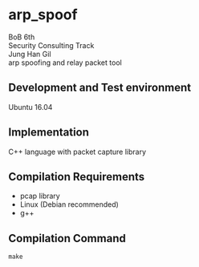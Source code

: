 # arp_spoof
BoB 6th    
Security Consulting Track    
Jung Han Gil    
arp spoofing and relay packet tool    

## Development and Test environment
Ubuntu 16.04    

## Implementation
C++ language with packet capture library
## Compilation Requirements
- pcap library
- Linux (Debian recommended)
- g++

## Compilation Command
```
make
```

